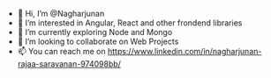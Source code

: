 - 👋 Hi, I’m @Nagharjunan
- 👀 I’m interested in Angular, React and other frondend libraries
- 🌱 I’m currently exploring Node and Mongo
- 💞️ I’m looking to collaborate on Web Projects
- 📫 You can reach me on https://www.linkedin.com/in/nagharjunan-rajaa-saravanan-974098bb/

<!---
Nagharjunan/Nagharjunan is a ✨ special ✨ repository because its `README.md` (this file) appears on your GitHub profile.
You can click the Preview link to take a look at your changes.
--->
